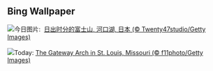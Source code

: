 ## Bing Wallpaper
![](https://www.bing.com/th?id=OHR.MtFujiSunrise_ZH-CN0567499176_UHD.jpg&w=1000)今日图片: &nbsp;[日出时分的富士山, 河口湖, 日本 (© Twenty47studio/Getty Images)](https://www.bing.com/th?id=OHR.MtFujiSunrise_ZH-CN0567499176_UHD.jpg)
<br><br/>
![](https://www.bing.com/th?id=OHR.StLouisArch_EN-US1920417205_UHD.jpg&w=1000)Today: [The Gateway Arch in St. Louis, Missouri (© f11photo/Getty Images)](https://www.bing.com/th?id=OHR.StLouisArch_EN-US1920417205_UHD.jpg)
<br><br/>
